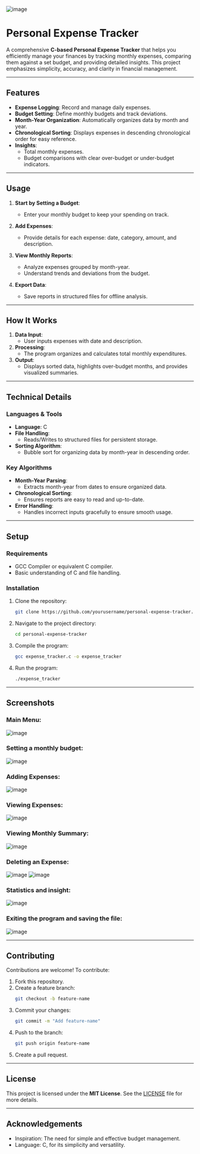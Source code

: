 ![image](https://github.com/user-attachments/assets/9e33f2a4-e489-4643-ab22-81960a5dfa84)
# **Personal Expense Tracker**

A comprehensive **C-based Personal Expense Tracker** that helps you efficiently manage your finances by tracking monthly expenses, comparing them against a set budget, and providing detailed insights. This project emphasizes simplicity, accuracy, and clarity in financial management.

---

## **Features**

- **Expense Logging**: Record and manage daily expenses.
- **Budget Setting**: Define monthly budgets and track deviations.
- **Month-Year Organization**: Automatically organizes data by month and year.
- **Chronological Sorting**: Displays expenses in descending chronological order for easy reference.
- **Insights**:
  - Total monthly expenses.
  - Budget comparisons with clear over-budget or under-budget indicators.

---

## **Usage**

1. **Start by Setting a Budget**:
   - Enter your monthly budget to keep your spending on track.

2. **Add Expenses**:
   - Provide details for each expense: date, category, amount, and description.

3. **View Monthly Reports**:
   - Analyze expenses grouped by month-year.
   - Understand trends and deviations from the budget.

4. **Export Data**:
   - Save reports in structured files for offline analysis.

---

## **How It Works**

1. **Data Input**:
   - User inputs expenses with date and description.
2. **Processing**:
   - The program organizes and calculates total monthly expenditures.
3. **Output**:
   - Displays sorted data, highlights over-budget months, and provides visualized summaries.

---

## **Technical Details**

### **Languages & Tools**
- **Language**: C
- **File Handling**:
  - Reads/Writes to structured files for persistent storage.
- **Sorting Algorithm**:
  - Bubble sort for organizing data by month-year in descending order.

### **Key Algorithms**
- **Month-Year Parsing**:
  - Extracts month-year from dates to ensure organized data.
- **Chronological Sorting**:
  - Ensures reports are easy to read and up-to-date.
- **Error Handling**:
  - Handles incorrect inputs gracefully to ensure smooth usage.

---

## **Setup**

### **Requirements**
- GCC Compiler or equivalent C compiler.
- Basic understanding of C and file handling.

### **Installation**
1. Clone the repository:
   ```bash
   git clone https://github.com/yourusername/personal-expense-tracker.git
   ```
2. Navigate to the project directory:
   ```bash
   cd personal-expense-tracker
   ```
3. Compile the program:
   ```bash
   gcc expense_tracker.c -o expense_tracker
   ```
4. Run the program:
   ```bash
   ./expense_tracker
   ```

---

## **Screenshots**

### **Main Menu**:
![image](https://github.com/user-attachments/assets/39f2bce6-0da3-452e-8ab8-adadafb2ae7a)


### **Setting a monthly budget**:
![image](https://github.com/user-attachments/assets/81a5f485-90cf-49f1-84b6-ad399880c65b)


### **Adding Expenses**:
![image](https://github.com/user-attachments/assets/965d3f08-03a3-42e3-bef8-e03fe39b61b4)


### **Viewing Expenses**:
![image](https://github.com/user-attachments/assets/7bd6cf7f-9ed4-4c12-b142-8cf18950b8c5)


### **Viewing Monthly Summary**:
![image](https://github.com/user-attachments/assets/34c5a5cb-8f6a-41cf-8574-3ab9f69758fc)


### **Deleting an Expense**:
![image](https://github.com/user-attachments/assets/349d32dc-4630-42db-985d-ed7150e99b48)
![image](https://github.com/user-attachments/assets/5a6acffa-0370-4cf8-9d2a-ec2c352f2221)


### **Statistics and insight**:
![image](https://github.com/user-attachments/assets/15aa479b-086c-4d09-9f72-8141ecd5438b)


### **Exiting the program and saving the file**:
![image](https://github.com/user-attachments/assets/ca74476e-2d97-4254-b380-fe17e7e74fd7)

---

## **Contributing**

Contributions are welcome! To contribute:
1. Fork this repository.
2. Create a feature branch:
   ```bash
   git checkout -b feature-name
   ```
3. Commit your changes:
   ```bash
   git commit -m "Add feature-name"
   ```
4. Push to the branch:
   ```bash
   git push origin feature-name
   ```
5. Create a pull request.

---

## **License**

This project is licensed under the **MIT License**. See the [LICENSE](LICENSE) file for more details.

---

## **Acknowledgements**

- Inspiration: The need for simple and effective budget management.
- Language: C, for its simplicity and versatility.
